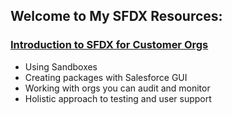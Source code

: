 ## Welcome to My SFDX Resources:


### [Introduction to SFDX for Customer Orgs](https://snugsfbay.github.io/SFDX_Dev_Admin/SFDX%20Intro.pdf)
+ Using Sandboxes
+ Creating packages with Salesforce GUI
+ Working with orgs you can audit and monitor
+ Holistic approach to testing and user support
